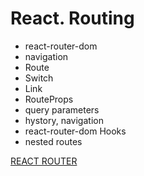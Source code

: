 # React. Routing
* react-router-dom
* navigation
* Route
* Switch
* Link
* RouteProps
* query parameters
* hystory, navigation
* react-router-dom Hooks
* nested routes

[REACT ROUTER](https://reactrouter.com/)